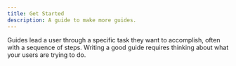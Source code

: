 ```yaml
---
title: Get Started
description: A guide to make more guides.
---
```


Guides lead a user through a specific task they want to accomplish, often with a sequence of steps.
Writing a good guide requires thinking about what your users are trying to do.
